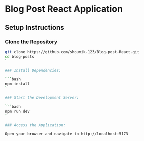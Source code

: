
# Blog Post React Application

## Setup Instructions

### Clone the Repository

```bash
git clone https://github.com/shoumik-123/Blog-post-React.git
cd blog-posts
`

### Install Dependencies:

```bash
npm install
`

### Start the Development Server:

```bash
npm run dev
`

### Access the Application:

Open your browser and navigate to http://localhost:5173
